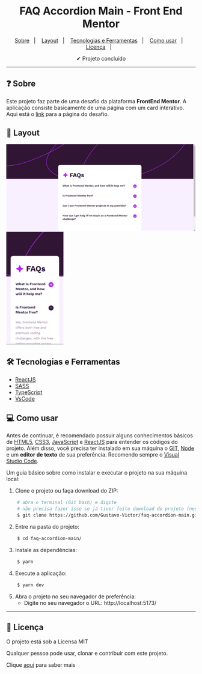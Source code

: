 
<h1 align='center'>FAQ Accordion Main - Front End Mentor</h1>

<p align="center">
  <a href="#-sobre">Sobre</a>&nbsp;&nbsp;&nbsp;|&nbsp;&nbsp;&nbsp;
  <a href="#-layout">Layout</a>&nbsp;&nbsp;&nbsp;|&nbsp;&nbsp;&nbsp;
  <a href="#-tecnologias-e-ferramentas">Tecnologias e Ferramentas</a>&nbsp;&nbsp;&nbsp;|&nbsp;&nbsp;&nbsp;
  <a href="#-como-usar">Como usar</a>&nbsp;&nbsp;&nbsp;|&nbsp;&nbsp;&nbsp;
  <a href="#-licença">Licença</a>&nbsp;&nbsp;&nbsp;|&nbsp;&nbsp;&nbsp;
</p>

<p align="center">
    ✔ Projeto concluído
</p>

<hr/>


## ❓ Sobre

Este projeto faz parte de uma desafio da plataforma **FrontEnd Mentor**. 
A aplicação consiste basicamente de uma página com um card interativo. Aqui está o [link](https://www.frontendmentor.io/challenges/blog-preview-card-ckPaj01IcS) para a página do desafio. 


## 🎨 Layout

<img src="./src/assets/images/screenshots/desktop.png" alt="Desktop" title="Desktop"> <img src="./src/assets/images/screenshots/mobile.png" alt="Mobile" title="Mobile">


## 🛠 Tecnologias e Ferramentas

- [ReactJS](https://react.dev/)
- [SASS](https://sass-lang.com/)
- [TypeScript](https://www.typescriptlang.org/)
- [VsCode](https://code.visualstudio.com/)


## 💻 Como usar

Antes de continuar, é recomendado possuir alguns conhecimentos básicos de [HTML5](https://developer.mozilla.org/pt-BR/docs/Web/HTML), [CSS3](https://developer.mozilla.org/pt-BR/docs/Web/HTML), [JavaScript](https://www.javascript.com/) e [ReactJS](https://react.dev/) para entender os códigos do projeto. 
Além disso, você precisa ter instalado em sua máquina o [GIT](https://git-scm.com/), [Node](https://nodejs.org/en) e um **editor de texto** de sua preferência. Recomendo sempre o [Visual Studio Code](https://code.visualstudio.com/). 

Um guia básico sobre como instalar e executar o projeto na sua máquina local: 

1. Clone o projeto ou faça download do ZIP: 

```bash
    # abra o terminal (Git bash) e digite 
    # não precisa fazer isso se já tiver feito download do projeto (nesse caso, só extraia a pasta e entre nela)
    $ git clone https://github.com/Gustavo-Victor/faq-accordion-main.git
```

2. Entre na pasta do projeto:

```bash
    $ cd faq-accordion-main/
```

3. Instale as dependências:

```bash
    $ yarn
```

4. Execute a aplicação:

```bash
    $ yarn dev
```

5. Abra o projeto no seu navegador de preferência:
    - Digite no seu navegador o URL: http://localhost:5173/

<hr/>


## 📝 Licença 

O projeto está sob a Licensa MIT 

Qualquer pessoa pode usar, clonar e contribuir com este projeto. 

Clique [aqui](./LICENSE) para saber mais  


